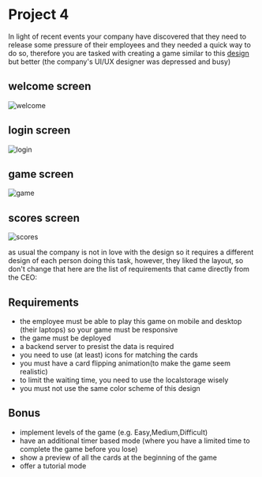 # Project 4

In light of recent events your company have discovered that they need to release some pressure of their employees and they needed a quick way to do so, therefore you are tasked with creating a game similar to this [design](https://www.figma.com/file/01FHtd0tROgruHCKveKOqc/Emoji-Memory?node-id=1%3A47) but better (the company's UI/UX designer was depressed and busy)
## welcome screen
![welcome](./assets/welcome%20screen.png)
## login screen
![login](./assets/Login%20Screen.png)
## game screen
![game](./assets/Game%20Board.png)
## scores screen
![scores](./assets/Scores.png)

as usual the company is not in love with the design so it requires a different design of each person doing this task, however, they liked the layout, so don't change that
here are the list of requirements that came directly from the CEO:   
## Requirements
- the employee must be able to play this game on mobile and desktop (their laptops) so your game must be responsive    
- the game must be deployed    
- a backend server to presist the data is required     
- you need to use (at least) icons for matching the cards     
- you must have a card flipping animation(to make the game seem realistic)   
- to limit the waiting time, you need to use the localstorage wisely    
- you must not use the same color scheme of this design     

## Bonus

- implement levels of the game (e.g. Easy,Medium,Difficult)
- have an additional timer based mode (where you have a limited time to complete the game before you lose)
- show a preview of all the cards at the beginning of the game  
- offer a tutorial mode 